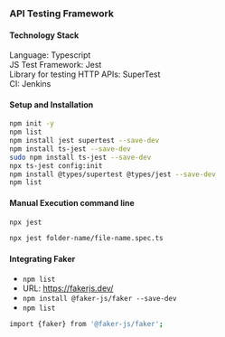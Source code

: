 ### API Testing Framework

#### Technology Stack
Language: Typescript<br>
JS Test Framework: Jest<br>
Library for testing HTTP APIs: SuperTest<br>
CI: Jenkins

#### Setup and Installation
```bash 
npm init -y
npm list
npm install jest supertest --save-dev
npm install ts-jest --save-dev 
sudo npm install ts-jest --save-dev 
npx ts-jest config:init
npm install @types/supertest @types/jest --save-dev
npm list
```

#### Manual Execution command line
```bash 
npx jest
```

```bash 
npx jest folder-name/file-name.spec.ts
```
#### Integrating Faker
- `npm list`
- URL: https://fakerjs.dev/
- `npm install @faker-js/faker --save-dev`
- `npm list`

```bash
import {faker} from '@faker-js/faker';
```
